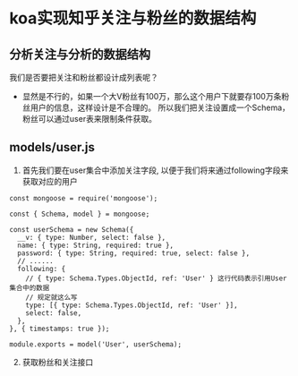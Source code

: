 # koa实现知乎关注与粉丝的数据结构

## 分析关注与分析的数据结构

我们是否要把关注和粉丝都设计成列表呢？

- 显然是不行的，如果一个大V粉丝有100万，那么这个用户下就要存100万条粉丝用户的信息，这样设计是不合理的。
所以我们把关注设置成一个Schema，粉丝可以通过user表来限制条件获取。

## models/user.js

1. 首先我们要在user集合中添加关注字段, 以便于我们将来通过following字段来获取对应的用户

```js{10-13}
const mongoose = require('mongoose');

const { Schema, model } = mongoose;

const userSchema = new Schema({
  __v: { type: Number, select: false },
  name: { type: String, required: true },
  password: { type: String, required: true, select: false },
  // ......
  following: {
    // { type: Schema.Types.ObjectId, ref: 'User' } 这行代码表示引用User集合中的数据
    // 规定就这么写
    type: [{ type: Schema.Types.ObjectId, ref: 'User' }],
    select: false,
  },
}, { timestamps: true });

module.exports = model('User', userSchema);
```

2. 获取粉丝和关注接口

